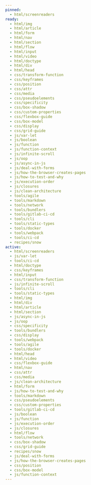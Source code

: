 ```yaml
---
pinned:
  - html/screenreaders
ready:
  - html/img
  - html/article
  - html/form
  - html/nav
  - html/section
  - html/flow
  - html/input
  - html/video
  - html/doctype
  - html/div
  - html/head
  - css/transform-function
  - css/keyframes
  - css/position
  - css/attr
  - css/media
  - css/pseudoelements
  - css/specificity
  - css/box-shadow
  - css/custom-properties
  - css/flexbox-guide
  - css/box-model
  - css/display
  - css/grid-guide
  - js/var-let
  - js/boolean
  - js/function
  - js/function-context
  - js/infinite-scroll
  - js/oop
  - js/async-in-js
  - js/deal-with-forms
  - js/how-the-browser-creates-pages
  - js/how-to-test-and-why
  - js/execution-order
  - js/closures
  - js/clean-architecture
  - tools/agile
  - tools/markdown
  - tools/network
  - tools/bundlers
  - tools/gitlab-ci-cd
  - tools/cli
  - tools/static-types
  - tools/docker
  - tools/webpack
  - tools/ci-cd
  - recipes/snow
active:
  - html/screenreaders
  - js/var-let
  - tools/ci-cd
  - html/doctype
  - css/keyframes
  - html/input
  - css/transform-function
  - js/infinite-scroll
  - tools/cli
  - tools/static-types
  - html/img
  - html/div
  - html/article
  - html/section
  - js/async-in-js
  - js/oop
  - css/specificity
  - tools/bundlers
  - css/display
  - tools/webpack
  - tools/agile
  - tools/docker
  - html/head
  - html/video
  - css/flexbox-guide
  - html/nav
  - css/attr
  - css/media
  - js/clean-architecture
  - html/form
  - js/how-to-test-and-why
  - tools/markdown
  - css/pseudoelements
  - css/custom-properties
  - tools/gitlab-ci-cd
  - js/boolean
  - js/function
  - js/execution-order
  - js/closures
  - html/flow
  - tools/network
  - css/box-shadow
  - css/grid-guide
  - recipes/snow
  - js/deal-with-forms
  - js/how-the-browser-creates-pages
  - css/position
  - css/box-model
  - js/function-context
---
```


